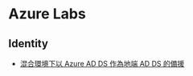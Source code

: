 # Azure Labs
## Identity
* [混合環境下以 Azure AD DS 作為地端 AD DS 的備援](https://github.com/mars0426/Azure/tree/main/active-directory-hybrid)
